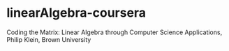 linearAlgebra-coursera
======================

Coding the Matrix: Linear Algebra through Computer Science Applications, Philip Klein, Brown University
